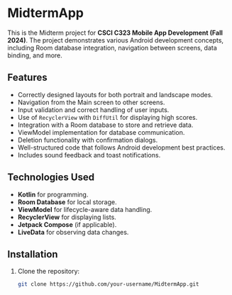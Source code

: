 # MidtermApp

This is the Midterm project for **CSCI C323 Mobile App Development (Fall 2024)**. The project demonstrates various Android development concepts, including Room database integration, navigation between screens, data binding, and more.

## Features
- Correctly designed layouts for both portrait and landscape modes.
- Navigation from the Main screen to other screens.
- Input validation and correct handling of user inputs.
- Use of `RecyclerView` with `DiffUtil` for displaying high scores.
- Integration with a Room database to store and retrieve data.
- ViewModel implementation for database communication.
- Deletion functionality with confirmation dialogs.
- Well-structured code that follows Android development best practices.
- Includes sound feedback and toast notifications.

## Technologies Used
- **Kotlin** for programming.
- **Room Database** for local storage.
- **ViewModel** for lifecycle-aware data handling.
- **RecyclerView** for displaying lists.
- **Jetpack Compose** (if applicable).
- **LiveData** for observing data changes.

## Installation
1. Clone the repository:
   ```bash
   git clone https://github.com/your-username/MidtermApp.git
